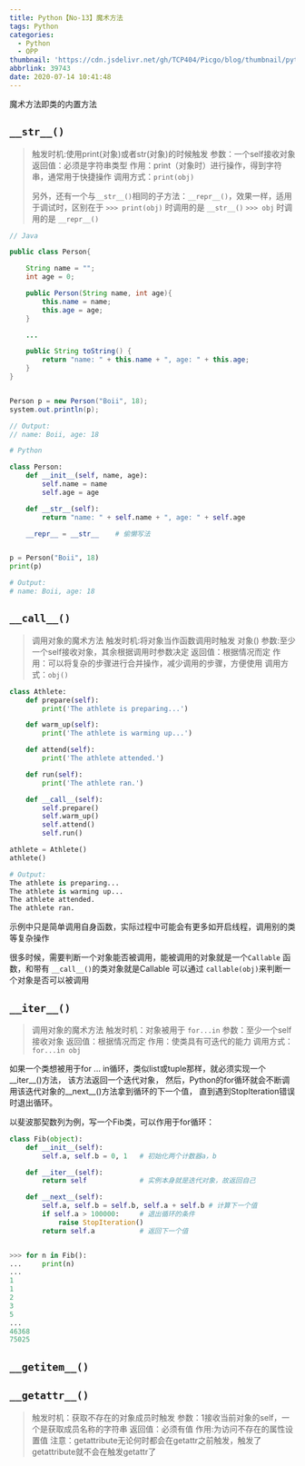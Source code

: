 ```yaml
---
title: Python【No-13】魔术方法
tags: Python
categories:
  - Python
  - OPP
thumbnail: 'https://cdn.jsdelivr.net/gh/TCP404/Picgo/blog/thumbnail/python.png'
abbrlink: 39743
date: 2020-07-14 10:41:48
---
```


魔术方法即类的内置方法

<!--more-->

## `__str__()`
> 触发时机:使用print(对象)或者str(对象)的时候触发
> 参数：一个self接收对象
> 返回值：必须是字符串类型
> 作用：print（对象时）进行操作，得到字符串，通常用于快捷操作
> 调用方式：`print(obj)`
>
> 另外，还有一个与`__str__()`相同的子方法：`__repr__()`，效果一样，适用于调试时，区别在于
> `>>> print(obj)` 时调用的是 `__str__()`
> `>>> obj` 时调用的是 `__repr__()`

```java
// Java

public class Person{

    String name = "";
    int age = 0;

    public Person(String name, int age){
        this.name = name;
        this.age = age;
    }

    ...

    public String toString() {
        return "name: " + this.name + ", age: " + this.age;
    }
}


Person p = new Person("Boii", 18);
system.out.println(p);

// Output:
// name: Boii, age: 18
```

```python
# Python

class Person:
    def __init__(self, name, age):
        self.name = name
        self.age = age

    def __str__(self):
        return "name: " + self.name + ", age: " + self.age

    __repr__ = __str__    # 偷懒写法


p = Person("Boii", 18)
print(p)

# Output:
# name: Boii, age: 18
```

## `__call__()`
> 调用对象的魔术方法
> 触发时机:将对象当作函数调用时触发 对象()
> 参数:至少一个self接收对象，其余根据调用时参数决定
> 返回值：根据情况而定
> 作用：可以将复杂的步骤进行合并操作，减少调用的步骤，方便使用
> 调用方式：`obj()`

```python
class Athlete:
    def prepare(self):
        print('The athlete is preparing...')

    def warm_up(self):
        print('The athlete is warming up...')

    def attend(self):
        print('The athlete attended.')

    def run(self):
        print('The athlete ran.')

    def __call__(self):
        self.prepare()
        self.warm_up()
        self.attend()
        self.run()

athlete = Athlete()
athlete()

# Output:
The athlete is preparing...
The athlete is warming up...
The athlete attended.
The athlete ran.
```

示例中只是简单调用自身函数，实际过程中可能会有更多如开启线程，调用别的类等复杂操作

很多时候，需要判断一个对象能否被调用，能被调用的对象就是一个`Callable`
函数，和带有 `__call__()`的类对象就是Callable
可以通过 `callable(obj)`来判断一个对象是否可以被调用

## `__iter__()`
> 调用对象的魔术方法
> 触发时机：对象被用于 `for...in`
> 参数：至少一个self接收对象
> 返回值：根据情况而定
> 作用：使类具有可迭代的能力
> 调用方式：`for...in obj`

如果一个类想被用于for ... in循环，类似list或tuple那样，就必须实现一个__iter__()方法，
该方法返回一个迭代对象，
然后，Python的for循环就会不断调用该迭代对象的__next__()方法拿到循环的下一个值，
直到遇到StopIteration错误时退出循环。

以斐波那契数列为例，写一个Fib类，可以作用于for循环：

```python
class Fib(object):
    def __init__(self):
        self.a, self.b = 0, 1   # 初始化两个计数器a，b

    def __iter__(self):
        return self             # 实例本身就是迭代对象，故返回自己

    def __next__(self):
        self.a, self.b = self.b, self.a + self.b # 计算下一个值
        if self.a > 100000:     # 退出循环的条件
            raise StopIteration()
        return self.a           # 返回下一个值


>>> for n in Fib():
...     print(n)
...
1
1
2
3
5
...
46368
75025
```

## `__getitem__()`


## `__getattr__()`
> 触发时机：获取不存在的对象成员时触发
> 参数：1接收当前对象的self，一个是获取成员名称的字符串
> 返回值：必须有值
> 作用:为访问不存在的属性设置值
> 注意：getattribute无论何时都会在getattr之前触发，触发了getattribute就不会在触发getattr了
